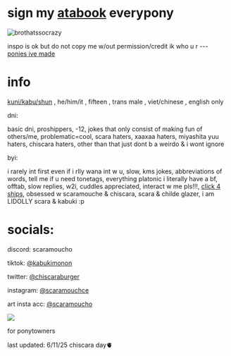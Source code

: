
# sign my [atabook](https://scaramoucho.atabook.org/) everypony



![brothatssocrazy](https://github.com/user-attachments/assets/5da43837-eb16-4253-aa30-a092d435eb76)

inspo is ok but do not copy me w/out permission/credit ik who u r --- [ponies ive made](https://kabunya.straw.page/)


# info

[kuni/kabu/shun](https://en.pronouns.page/@scaramoucho) , he/him/it , fifteen , trans male , viet/chinese , english only 

 dni:

basic dni, proshippers, -12, jokes that only consist of making fun of others/me, problematic=cool, scara haters, xaaxaa haters, miyashita yuu haters, chiscara haters, other than that just dont b a weirdo & i wont ignore 

 byi:

i rarely int first even if i rlly wana int w u, slow, kms jokes, abbreviations of words, tell me if u need tonetags, everything platonic i literally have a bf, offtab, slow replies, w2i, cuddles appreciated,  interact w me pls!!!, [click 4 ships](https://chiscaraburger.straw.page/), obsessed w scaramouche & chiscara, scara & childe glazer, i am LIDOLLY scara & kabuki :p

# socials:

discord: scaramoucho

tiktok: [@kabukimonon](https://www.tiktok.com/@kabukimonon?lang=en)

twitter: [@chiscaraburger](https://x.com/chiscaraburger)

instagram: [@scaramouchce](https://www.instagram.com/scaramouchce/)

art insta acc: [@scaramoucho](https://www.instagram.com/scaramoucho/)

![](https://komarev.com/ghpvc/?username=scaramoucho&color=lightgrey)

for ponytowners

last updated: 6/11/25 chiscara day🫀
